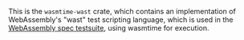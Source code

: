 This is the `wasmtime-wast` crate, which contains an implementation of WebAssembly's
"wast" test scripting language, which is used in the
[WebAssembly spec testsuite], using wasmtime for execution.

[WebAssembly spec testsuite]: https://github.com/WebAssembly/testsuite

